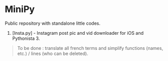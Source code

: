 # MiniPy
Public repository with standalone little codes. 

1. [Insta.py] - Instagram post pic and vid downloader for iOS and Pythonista 3.
> To be done : translate all french terms and simplify functions (names, etc.) / lines (who can be deleted).

